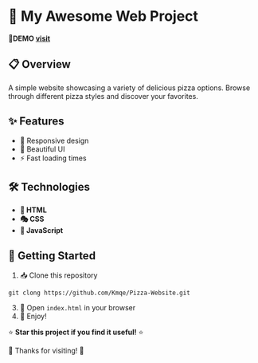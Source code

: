 # 🚀 My Awesome Web Project
🔗**DEMO [visit](https://amazing-pizza-website.netlify.app/)**

## 📋 Overview
A simple website showcasing a variety of delicious pizza options. Browse through different pizza styles and discover your favorites.

## ✨ Features
- 📱 Responsive design
- 🎨 Beautiful UI 
- ⚡ Fast loading times

## 🛠️ Technologies
- **📄 HTML**
- **🎭 CSS**
- **🧩 JavaScript**

## 🏁 Getting Started
1. 📥 Clone this repository
```
git clong https://github.com/Kmqe/Pizza-Website.git
```
3. 📂 Open `index.html` in your browser
4. 🎉 Enjoy!



⭐ **Star this project if you find it useful!** ⭐

🙏 Thanks for visiting! 🙏
